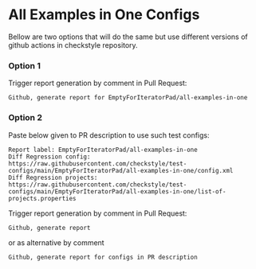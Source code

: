 # All Examples in One Configs

Bellow are two options that will do the same but use different versions
of github actions in checkstyle repository.


### Option 1
Trigger report generation by comment in Pull Request:
```
Github, generate report for EmptyForIteratorPad/all-examples-in-one
```

### Option 2

Paste below given to PR description to use such test configs:
```
Report label: EmptyForIteratorPad/all-examples-in-one
Diff Regression config: https://raw.githubusercontent.com/checkstyle/test-configs/main/EmptyForIteratorPad/all-examples-in-one/config.xml
Diff Regression projects: https://raw.githubusercontent.com/checkstyle/test-configs/main/EmptyForIteratorPad/all-examples-in-one/list-of-projects.properties
```

Trigger report generation by comment in Pull Request:
```
Github, generate report
```
or as alternative by comment
```
Github, generate report for configs in PR description
```
